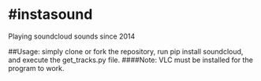 #instasound
==========

Playing soundcloud sounds since 2014

##Usage:
simply clone or fork the repository, run pip install soundcloud, and execute the get_tracks.py file.
####Note: VLC must be installed for the program to work.
